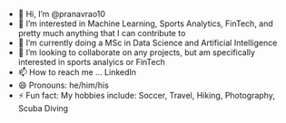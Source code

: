 - 👋 Hi, I’m @pranavrao10
- 👀 I’m interested in Machine Learning, Sports Analytics, FinTech, and pretty much anything that I can contribute to
- 🌱 I’m currently doing a MSc in Data Science and Artificial Intelligence 
- 💞️ I’m looking to collaborate on any projects, but am specifically interested in sports analyics or FinTech
- 📫 How to reach me ... LinkedIn
- 😄 Pronouns: he/him/his
- ⚡ Fun fact: My hobbies include: Soccer, Travel, Hiking, Photography, Scuba Diving

<!---
pranavrao10/pranavrao10 is a ✨ special ✨ repository because its `README.md` (this file) appears on your GitHub profile.
You can click the Preview link to take a look at your changes.
--->
